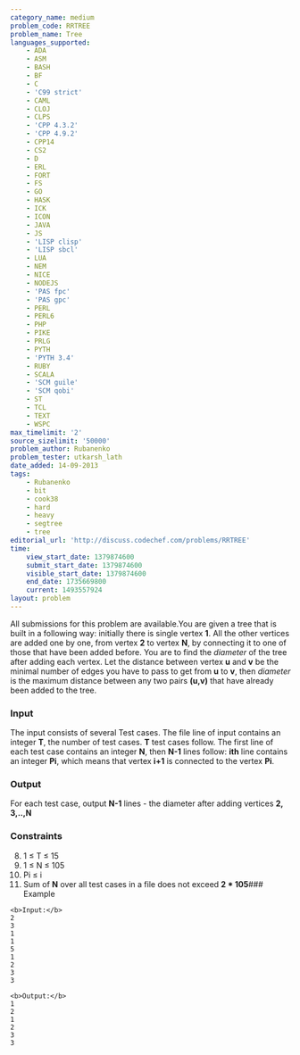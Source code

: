 ```yaml
---
category_name: medium
problem_code: RRTREE
problem_name: Tree
languages_supported:
    - ADA
    - ASM
    - BASH
    - BF
    - C
    - 'C99 strict'
    - CAML
    - CLOJ
    - CLPS
    - 'CPP 4.3.2'
    - 'CPP 4.9.2'
    - CPP14
    - CS2
    - D
    - ERL
    - FORT
    - FS
    - GO
    - HASK
    - ICK
    - ICON
    - JAVA
    - JS
    - 'LISP clisp'
    - 'LISP sbcl'
    - LUA
    - NEM
    - NICE
    - NODEJS
    - 'PAS fpc'
    - 'PAS gpc'
    - PERL
    - PERL6
    - PHP
    - PIKE
    - PRLG
    - PYTH
    - 'PYTH 3.4'
    - RUBY
    - SCALA
    - 'SCM guile'
    - 'SCM qobi'
    - ST
    - TCL
    - TEXT
    - WSPC
max_timelimit: '2'
source_sizelimit: '50000'
problem_author: Rubanenko
problem_tester: utkarsh_lath
date_added: 14-09-2013
tags:
    - Rubanenko
    - bit
    - cook38
    - hard
    - heavy
    - segtree
    - tree
editorial_url: 'http://discuss.codechef.com/problems/RRTREE'
time:
    view_start_date: 1379874600
    submit_start_date: 1379874600
    visible_start_date: 1379874600
    end_date: 1735669800
    current: 1493557924
layout: problem
---
```

All submissions for this problem are available.You are given a tree that is built in a following way: initially there is single vertex **1**. All the other vertices are added one by one, from vertex **2** to vertex **N**, by connecting it to one of those that have been added before. You are to find the _diameter_ of the tree after adding each vertex. Let the distance between vertex **u** and **v** be the minimal number of edges you have to pass to get from **u** to **v**, then _diameter_ is the maximum distance between any two pairs **(u,v)** that have already been added to the tree.

### Input

The input consists of several Test cases. The file line of input contains an integer **T**, the number of test cases. **T** test cases follow.
The first line of each test case contains an integer **N**, then **N-1** lines follow: **ith** line contains an integer **Pi**, which means that vertex **i+1** is connected to the vertex **Pi**.

### Output

For each test case, output **N-1** lines - the diameter after adding vertices **2, 3,..,N**

### Constraints


8. 1 ≤ T ≤ 15
9. 1 ≤ N ≤ 105
10. Pi ≤ i
11. Sum of **N** over all test cases in a file does not exceed **2 \* 105**### Example
  
  ```
  <b>Input:</b>
  2
  3
  1
  1
  5
  1
  2
  3
  3
  
  <b>Output:</b>
  1
  2
  1
  2
  3
  3
  
  ```
